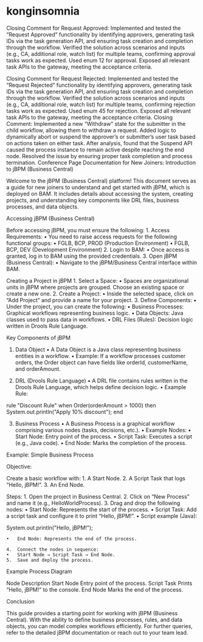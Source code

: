 # konginsomnia
Closing Comment for Request Approved:
Implemented and tested the “Request Approved” functionality by identifying approvers, generating task IDs via the task generation API, and ensuring task creation and completion through the workflow. Verified the solution across scenarios and inputs (e.g., CA, additional role, watch list) for multiple teams, confirming approval tasks work as expected. Used enum 12 for approval. Exposed all relevant task APIs to the gateway, meeting the acceptance criteria.

Closing Comment for Request Rejected:
Implemented and tested the “Request Rejected” functionality by identifying approvers, generating task IDs via the task generation API, and ensuring task creation and completion through the workflow. Verified the solution across scenarios and inputs (e.g., CA, additional role, watch list) for multiple teams, confirming rejection tasks work as expected. Used enum 45 for rejection. Exposed all relevant task APIs to the gateway, meeting the acceptance criteria.
Closing Comment:
Implemented a new “Withdraw” state for the submitter in the child workflow, allowing them to withdraw a request. Added logic to dynamically abort or suspend the approver’s or submitter’s user task based on actions taken on either task. After analysis, found that the Suspend API caused the process instance to remain active despite reaching the end node. Resolved the issue by ensuring proper task completion and process termination.
Conference Page Documentation for New Joiners: Introduction to jBPM (Business Central)

Welcome to the jBPM (Business Central) platform! This document serves as a guide for new joiners to understand and get started with jBPM, which is deployed on BAM. It includes details about accessing the system, creating projects, and understanding key components like DRL files, business processes, and data objects.

Accessing jBPM (Business Central)

Before accessing jBPM, you must ensure the following:
	1.	Access Requirements:
	•	You need to raise access requests for the following functional groups:
	•	FGLB, BCP, PROD (Production Environment)
	•	FGLB, BCP, DEV (Development Environment)
	2.	Login to BAM:
	•	Once access is granted, log in to BAM using the provided credentials.
	3.	Open jBPM (Business Central):
	•	Navigate to the jBPM/Business Central interface within BAM.

Creating a Project in jBPM
	1.	Select a Space:
	•	Spaces are organizational units in jBPM where projects are grouped. Choose an existing space or create a new one.
	2.	Create a Project:
	•	Inside the selected space, click on “Add Project” and provide a name for your project.
	3.	Define Components:
	•	Under the project, you can create the following:
	•	Business Processes: Graphical workflows representing business logic.
	•	Data Objects: Java classes used to pass data in workflows.
	•	DRL Files (Rules): Decision logic written in Drools Rule Language.

Key Components of jBPM

1. Data Object
	•	A Data Object is a Java class representing business entities in a workflow.
	•	Example: If a workflow processes customer orders, the Order object can have fields like orderId, customerName, and orderAmount.

2. DRL (Drools Rule Language)
	•	A DRL file contains rules written in the Drools Rule Language, which helps define decision logic.
	•	Example Rule:

rule "Discount Rule"
when
    Order(orderAmount > 1000)
then
    System.out.println("Apply 10% discount");
end



3. Business Process
	•	A Business Process is a graphical workflow comprising various nodes (tasks, decisions, etc.).
	•	Example Nodes:
	•	Start Node: Entry point of the process.
	•	Script Task: Executes a script (e.g., Java code).
	•	End Node: Marks the completion of the process.

Example: Simple Business Process

Objective:

Create a basic workflow with:
	1.	A Start Node.
	2.	A Script Task that logs “Hello, jBPM!”.
	3.	An End Node.

Steps:
	1.	Open the project in Business Central.
	2.	Click on “New Process” and name it (e.g., HelloWorldProcess).
	3.	Drag and drop the following nodes:
	•	Start Node: Represents the start of the process.
	•	Script Task: Add a script task and configure it to print “Hello, jBPM!”.
	•	Script example (Java):

System.out.println("Hello, jBPM!");


	•	End Node: Represents the end of the process.

	4.	Connect the nodes in sequence:
	•	Start Node → Script Task → End Node.
	5.	Save and deploy the process.

Example Process Diagram

Node	Description
Start Node	Entry point of the process.
Script Task	Prints “Hello, jBPM!” to the console.
End Node	Marks the end of the process.

Conclusion

This guide provides a starting point for working with jBPM (Business Central). With the ability to define business processes, rules, and data objects, you can model complex workflows efficiently. For further queries, refer to the detailed jBPM documentation or reach out to your team lead.
